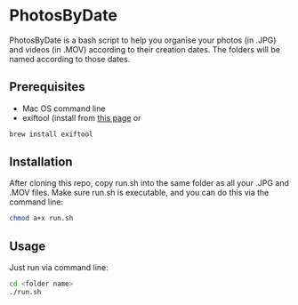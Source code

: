 # PhotosByDate

PhotosByDate is a bash script to help you organise your photos (in .JPG) and videos (in .MOV) according to their creation dates. The folders will be named according to those dates.

## Prerequisites
* Mac OS command line
* exiftool (install from [this page](https://www.sno.phy.queensu.ca/~phil/exiftool/) or
```bash
brew install exiftool
```

## Installation

After cloning this repo, copy run.sh into the same folder as all your .JPG and .MOV files. Make sure run.sh is executable, and you can do this via the command line:


```bash
chmod a+x run.sh
```

## Usage

Just run via command line:
```bash
cd <folder name>
./run.sh
```


